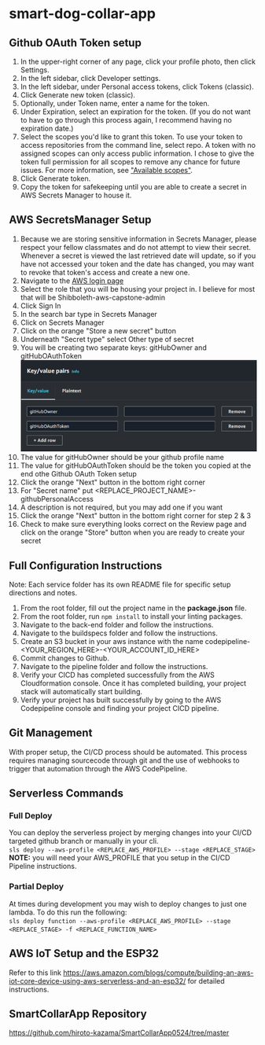 # smart-dog-collar-app

## Github OAuth Token setup

1. In the upper-right corner of any page, click your profile photo, then click Settings.
2. In the left sidebar, click  Developer settings.
3. In the left sidebar, under Personal access tokens, click Tokens (classic).
4. Click Generate new token (classic).
5. Optionally, under Token name, enter a name for the token.
6. Under Expiration, select an expiration for the token. (If you do not want to have to go through this process again, I recommend having no expiration date.)
7. Select the scopes you'd like to grant this token. To use your token to access repositories from the command line, select repo. A token with no assigned scopes can only access public information. I chose to give the token full permission for all scopes to remove any chance for future issues. For more information, see ["Available scopes"](https://docs.github.com/en/enterprise-server@3.4/apps/building-oauth-apps/scopes-for-oauth-apps#available-scopes).
8. Click Generate token.
9. Copy the token for safekeeping until you are able to create a secret in AWS Secrets Manager to house it. 

## AWS SecretsManager Setup

1. Because we are storing sensitive information in Secrets Manager, please respect your fellow classmates and do not attempt to view their secret. Whenever a secret is viewed the last retrieved date will update, so if you have not accessed your token and the date has changed, you may want to revoke that token's access and create a new one. 
2. Navigate to the [AWS login page](http://login.oregonstate.edu/apps/aws)
3. Select the role that you will be housing your project in. I believe for most that will be Shibboleth-aws-capstone-admin
4. Click Sign In
5. In the search bar type in Secrets Manager
6. Click on Secrets Manager
7. Click on the orange "Store a new secret" button
8. Underneath "Secret type" select Other type of secret
9. You will be creating two separate keys: gitHubOwner and gitHubOAuthToken
![SecretsManagerKeys.png](./readmeResources/SecretsManagerKeys.png)
10. The value for gitHubOwner should be your github profile name
11. The value for gitHubOAuthToken should be the token you copied at the end othe Github OAuth Token setup
12. Click the orange "Next" button in the bottom right corner
13. For "Secret name" put <REPLACE_PROJECT_NAME>-githubPersonalAccess
14. A description is not required, but you may add one if you want
15. Click the orange "Next" button in the bottom right corner for step 2 & 3
16. Check to make sure everything looks correct on the Review page and click on the orange "Store" button when you are ready to create your secret

## Full Configuration Instructions

Note: Each service folder has its own README file for specific setup directions and notes.  

1. From the root folder, fill out the project name in the **package.json** file. 
2. From the root folder, run `npm install` to install your linting packages.
3. Navigate to the back-end folder and follow the instructions.
4. Navigate to the buildspecs folder and follow the instructions.
5. Create an S3 bucket in your aws instance with the name codepipeline-<YOUR_REGION_HERE>-<YOUR_ACCOUNT_ID_HERE>
6. Commit changes to Github.
7. Navigate to the pipeline folder and follow the instructions.
8. Verify your CICD has completed successfully from the AWS Cloudformation console.  Once it has completed building, your project stack will automatically start building.  
9. Verify your project has built successfully by going to the AWS Codepipeline console and finding your project CICD pipeline.

## Git Management

With proper setup, the CI/CD process should be automated. This process requires managing sourcecode through git and the use of webhooks to trigger that automation through the AWS CodePipeline. 

## Serverless Commands

### Full Deploy

You can deploy the serverless project by merging changes into your CI/CD targeted github branch or manually in your cli.<br>
`sls deploy --aws-profile <REPLACE_AWS_PROFILE> --stage <REPLACE_STAGE>`<br>
**NOTE:** you will need your AWS_PROFILE that you setup in the CI/CD Pipeline instructions.

### Partial Deploy

At times during development you may wish to deploy changes to just one lambda. To do this run the following:<br>
`sls deploy function --aws-profile <REPLACE_AWS_PROFILE> --stage <REPLACE_STAGE> -f <REPLACE_FUNCTION_NAME>`<br>

## AWS IoT Setup and the ESP32

Refer to this link https://aws.amazon.com/blogs/compute/building-an-aws-iot-core-device-using-aws-serverless-and-an-esp32/ for detailed instructions.

## SmartCollarApp Repository

https://github.com/hiroto-kazama/SmartCollarApp0524/tree/master
